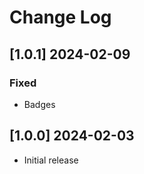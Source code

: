 # Change Log

<!-- ## [v-inc] ${YEAR4}-${MONTHNUMBER}-${DATE} -->

## [1.0.1] 2024-02-09
### Fixed
- Badges

## [1.0.0] 2024-02-03
- Initial release
